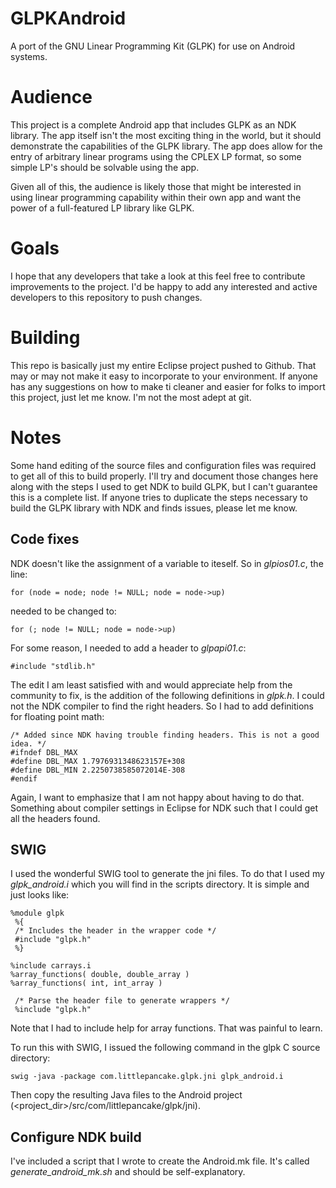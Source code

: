 GLPKAndroid
===========

A port of the GNU Linear Programming Kit (GLPK) for use on Android systems.

Audience
========
This project is a complete Android app that includes GLPK as an NDK library.  The app itself isn't the most exciting thing in the world, but it should demonstrate the capabilities of the GLPK library.  The app does allow for the entry of arbitrary linear programs using the CPLEX LP format, so some simple LP's should be solvable using the app.

Given all of this, the audience is likely those that might be interested in using linear programming capability within their own app and want the power of a full-featured LP library like GLPK.

Goals
=====
I hope that any developers that take a look at this feel free to contribute improvements to the project.  I'd be happy to add any interested and active developers to this repository to push changes.

Building
========
This repo is basically just my entire Eclipse project pushed to Github.  That may or may not make it easy to incorporate to your environment.  If anyone has any suggestions on how to make ti cleaner and easier for folks to import this project, just let me know.  I'm not the most adept at git.

Notes
=====
Some hand editing of the source files and configuration files was required to get all of this to build properly.  I'll try and document those changes here along with the steps I used to get NDK to build GLPK, but I can't guarantee this is a complete list.  If anyone tries to duplicate the steps necessary to build the GLPK library with NDK and finds issues, please let me know.

## Code fixes
NDK doesn't like the assignment of a variable to iteself.  So in *glpios01.c*, the line:
```
for (node = node; node != NULL; node = node->up)
```
needed to be changed to:
```
for (; node != NULL; node = node->up)
```

For some reason, I needed to add a header to *glpapi01.c*:
```
#include "stdlib.h"
```

The edit I am least satisfied with and would appreciate help from the community to fix, is the addition of the following definitions in *glpk.h*.  I could not the NDK compiler to find the right headers.  So I had to add definitions for floating point math:
```
/* Added since NDK having trouble finding headers. This is not a good idea. */
#ifndef DBL_MAX
#define DBL_MAX	1.7976931348623157E+308
#define DBL_MIN	2.2250738585072014E-308
#endif
```
Again, I want to emphasize that I am not happy about having to do that.  Something about compiler settings in Eclipse for NDK such that I could get all the headers found.

## SWIG
I used the wonderful SWIG tool to generate the jni files.  To do that I used my *glpk_android.i* which you will find in the scripts directory.  It is simple and just looks like:
```
%module glpk
 %{
 /* Includes the header in the wrapper code */
 #include "glpk.h"
 %}
 
%include carrays.i
%array_functions( double, double_array )
%array_functions( int, int_array )

 /* Parse the header file to generate wrappers */
 %include "glpk.h"
```
Note that I had to include help for array functions.  That was painful to learn.

To run this with SWIG, I issued the following command in the glpk C source directory:
```
swig -java -package com.littlepancake.glpk.jni glpk_android.i
```
Then copy the resulting Java files to the Android project (<project_dir>/src/com/littlepancake/glpk/jni).

## Configure NDK build
I've included a script that I wrote to create the Android.mk file.  It's called *generate_android_mk.sh* and should be self-explanatory.

